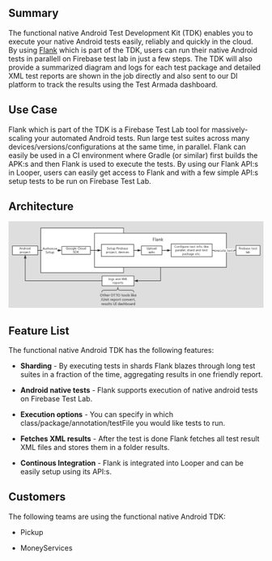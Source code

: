 ## Summary

The functional native Android Test Development Kit (TDK) enables you to execute your native Android tests easily, reliably and quickly in the cloud. By using [Flank](https://github.com/TestArmada/flank) which is part of the TDK, users can run their native Android tests in parallell on Firebase test lab in just a few steps.  The TDK will also provide a summarized diagram and logs for each test package and detailed XML test reports are shown in the job directly and also sent to our DI platform to track the results using the Test Armada dashboard. 
 
## Use Case

Flank which is part of the TDK is a Firebase Test Lab tool for massively-scaling your automated Android tests. Run large test suites across many devices/versions/configurations at the same time, in parallel. Flank can easily be used in a CI environment where Gradle (or similar) first builds the APK:s and then Flank is used to execute the tests. By using our Flank API:s in Looper, users can easily get access to Flank and with a few simple API:s setup tests to be run on Firebase Test Lab.

 
## Architecture

![Flank Architecture]

[Flank Architecture]: ../../images/Flank.png?raw=true

## Feature List

The functional native Android TDK has the following features:

* **Sharding** - By executing tests in shards Flank blazes through long test suites in a fraction of the time, aggregating results in one friendly report.

* **Android native tests** - Flank supports execution of native android tests on Firebase Test Lab. 

* **Execution options** - You can specify in which class/package/annotation/testFile you would like tests to run. 

* **Fetches XML results** - After the test is done Flank fetches all test result XML files and stores them in a folder results. 

* **Continous Integration** - Flank is integrated into Looper and can be easily setup using its API:s. 

## Customers

The following teams are using the functional native Android TDK:

* Pickup

* MoneyServices

